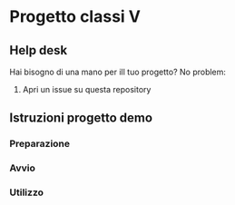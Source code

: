 # Progetto classi V

## Help desk
Hai bisogno di una mano per ill tuo progetto? No problem:
1. Apri un issue su questa repository

## Istruzioni progetto demo

### Preparazione

### Avvio

### Utilizzo